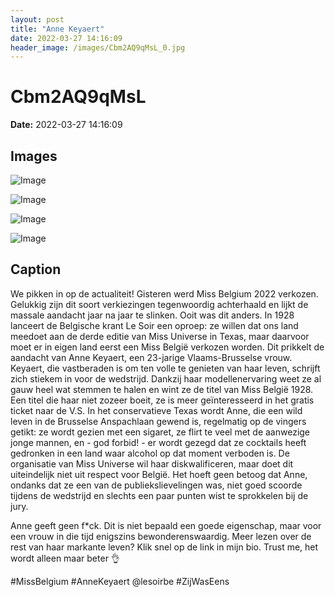 ```yaml
---
layout: post
title: "Anne Keyaert"
date: 2022-03-27 14:16:09
header_image: /images/Cbm2AQ9qMsL_0.jpg
---
```


# Cbm2AQ9qMsL

**Date:** 2022-03-27 14:16:09

## Images

![Image](/zij.was.eens/images/Cbm2AQ9qMsL_0.jpg)

![Image](/zij.was.eens/images/Cbm2AQ9qMsL_1.jpg)

![Image](/zij.was.eens/images/Cbm2AQ9qMsL_2.jpg)

![Image](/zij.was.eens/images/Cbm2AQ9qMsL_3.jpg)

## Caption

We pikken in op de actualiteit! Gisteren werd Miss Belgium 2022 verkozen. Gelukkig zijn dit soort verkiezingen tegenwoordig achterhaald en lijkt de massale aandacht jaar na jaar te slinken. Ooit was dit anders. In 1928 lanceert de Belgische krant Le Soir een oproep: ze willen dat ons land meedoet aan de derde editie van Miss Universe in Texas, maar daarvoor moet er in eigen land eerst een Miss België verkozen worden. Dit prikkelt de aandacht van Anne Keyaert, een 23-jarige Vlaams-Brusselse vrouw. Keyaert, die vastberaden is om ten volle te genieten van haar leven, schrijft zich stiekem in voor de wedstrijd. Dankzij haar modellenervaring weet ze al gauw heel wat stemmen te halen en wint ze de titel van Miss België 1928. Een titel die haar niet zozeer boeit, ze is meer geïnteresseerd in het gratis ticket naar de V.S. In het conservatieve Texas wordt Anne, die een wild leven in de Brusselse Anspachlaan gewend is, regelmatig op de vingers getikt: ze wordt gezien met een sigaret, ze flirt te veel met de aanwezige jonge mannen, en - god forbid! - er wordt gezegd dat ze cocktails heeft gedronken in een land waar alcohol op dat moment verboden is. De organisatie van Miss Universe wil haar diskwalificeren, maar doet dit uiteindelijk niet uit respect voor België. Het hoeft geen betoog dat Anne, ondanks dat ze een van de publiekslievelingen was, niet goed scoorde tijdens de wedstrijd en slechts een paar punten wist te sprokkelen bij de jury. 

Anne geeft geen f*ck. Dit is niet bepaald een goede eigenschap, maar voor een vrouw in die tijd enigszins bewonderenswaardig. Meer lezen over de rest van haar markante leven? Klik snel op de link in mijn bio. Trust me, het wordt alleen maar beter 👌

#MissBelgium #AnneKeyaert @lesoirbe #ZijWasEens

